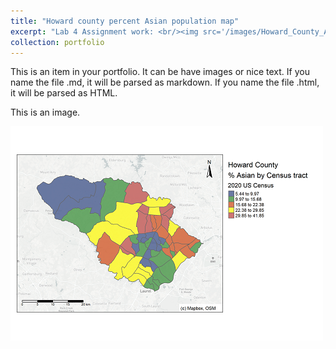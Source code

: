 ```yaml
---
title: "Howard county percent Asian population map"
excerpt: "Lab 4 Assignment work: <br/><img src='/images/Howard_County_Asian_map.png'>"
collection: portfolio
---
```


This is an item in your portfolio. It can be have images or nice text. If you name the file .md, it will be parsed as markdown. If you name the file .html, it will be parsed as HTML. 

This is an image.

![Howard county percent Asian population map](/images/Howard_County_Asian_map.png "Howard county percent Asian population map")